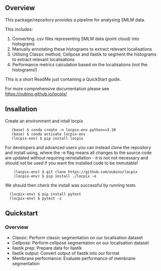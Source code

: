Overview
--------

This package/repository provides a pipeline for analysing SMLM data.

This includes:
1. Converting .csv files representing SMLM data (point cloud) into histograms
2. Manually annotating these histograms to extract relevant localisations
3. Utilising Classic method, Cellpose and Ilastik to segment the histograms to extract relevant localisations
4. Performance metrics calculation based on the localisations (not the histograms!)

This is a short ReadMe just containing a QuickStart guide.

For more comprehensive documentation please see https://oubino.github.io/locpix/ 


Insallation
-----------

Create an environment and intall locpix

```
   (base) $ conda create -n locpix-env python==3.10
   (base) $ conda activate locpix-env
   (locpix-env) $ pip install locpix
```

For developers and advanced users you can instead clone the repository and install using, where the -e flag means all changes to the source code are updated without requiring reinstallation - it is not not necessary and should not be used if you want the installed code to be immutable!

```    
    (locpix-env) $ git clone https://github.com/oubino/locpix
    (locpix-env) $ pip install ./locpix -e
```

We should then check the install was successful by running tests

```
  (locpix-env) $ pip install pytest
  (locpix-env) $ pytest -s
```

Quickstart
----------

### Overview

- Classic: Perform classic segmentation on our localisation dataset
- Cellpose: Perform cellpose segmentation on our localisation dataset
- Ilastik prep: Prepare data for Ilastik
- Ilastik output: Convert output of Ilastik into our format
- Membrane performance: Evaluate performance of membrane segmentation

### 



